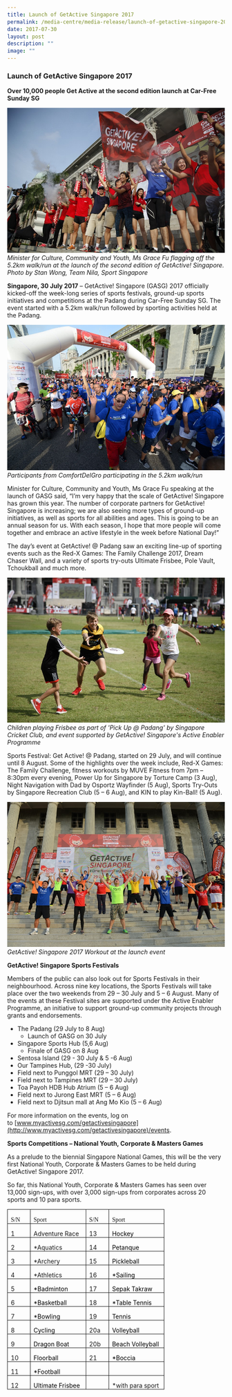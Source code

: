 ```yaml
---
title: Launch of GetActive Singapore 2017
permalink: /media-centre/media-release/launch-of-getactive-singapore-2017/
date: 2017-07-30
layout: post
description: ""
image: ""
---
```

### **Launch of GetActive Singapore 2017**

**Over 10,000 people Get Active at the second edition launch at Car-Free Sunday SG**

![](/images/Media%20Centre/Media%20Release/2017/July/GASG2017LAUNCH_StanWong_TeamNila_SportSG(5).jpeg)
_Minister for Culture, Community and Youth, Ms Grace Fu flagging off the 5.2km walk/run at the launch of the second edition of GetActive! Singapore. Photo by Stan Wong, Team Nila, Sport Singapore_

**Singapore, 30 July 2017** – GetActive! Singapore (GASG) 2017 officially kicked-off the week-long series of sports festivals, ground-up sports initiatives and competitions at the Padang during Car-Free Sunday SG. The event started with a 5.2km walk/run followed by sporting activities held at the Padang.

![](/images/Media%20Centre/Media%20Release/2017/July/GASG2017LAUNCH_EugeneLim_TeamNila_SportSG(1).jpeg)
_Participants from ComfortDelGro participating in the 5.2km walk/run_

Minister for Culture, Community and Youth, Ms Grace Fu speaking at the launch of GASG said, “I’m very happy that the scale of GetActive! Singapore has grown this year. The number of corporate partners for GetActive! Singapore is increasing; we are also seeing more types of ground-up initiatives, as well as sports for all abilities and ages. This is going to be an annual season for us. With each season, I hope that more people will come together and embrace an active lifestyle in the week before National Day!”

The day’s event at GetActive! @ Padang saw an exciting line-up of sporting events such as the Red-X Games: The Family Challenge 2017, Dream Chaser Wall, and a variety of sports try-outs Ultimate Frisbee, Pole Vault, Tchoukball and much more.

![](/images/Media%20Centre/Media%20Release/2017/July/GASG2017LAUNCH_StanWong_TeamNila_SportSG(2).jpeg)
_Children playing Frisbee as part of 'Pick Up @ Padang' by Singapore Cricket Club, and event supported by GetActive! Singapore's Active Enabler Programme_  

Sports Festival: Get Active! @ Padang, started on 29 July, and will continue until 8 August. Some of the highlights over the week include, Red-X Games: The Family Challenge, fitness workouts by MUVE Fitness from 7pm – 8:30pm every evening, Power Up for Singapore by Torture Camp (3 Aug), Night Navigation with Dad by Osportz Wayfinder (5 Aug), Sports Try-Outs by Singapore Recreation Club (5 – 6 Aug), and KIN to play Kin-Ball! (5 Aug).

![](/images/Media%20Centre/Media%20Release/2017/July/GASG2017LAUNCH_EugeneLim_TeamNila_SportSG(4).jpeg)
_GetActive! Singapore 2017 Workout at the launch event_

  

**GetActive! Singapore Sports Festivals**

Members of the public can also look out for Sports Festivals in their neighbourhood. Across nine key locations, the Sports Festivals will take place over the two weekends from 29 – 30 July and 5 – 6 August. Many of the events at these Festival sites are supported under the Active Enabler Programme, an initiative to support ground-up community projects through grants and endorsements.

  

*   The Padang (29 July to 8 Aug)
    *   Launch of GASG on 30 July
*   Singapore Sports Hub (5,6 Aug)
    *   Finale of GASG on 8 Aug
*   Sentosa Island (29 - 30 July & 5 -6 Aug)
*   Our Tampines Hub, (29 -30 July)
*   Field next to Punggol MRT (29 – 30 July)
*   Field next to Tampines MRT (29 – 30 July)
*   Toa Payoh HDB Hub Atrium (5 – 6 Aug)
*   Field next to Jurong East MRT (5 – 6 Aug)
*   Field next to Djitsun mall at Ang Mo Kio (5 – 6 Aug)

  

For more information on the events, log on to [www.myactivesg.com/getactivesingapore](http://www.myactivesg.com/getactivesingapore)/events.

**Sports Competitions – National Youth, Corporate & Masters Games**

As a prelude to the biennial Singapore National Games, this will be the very first National Youth, Corporate & Masters Games to be held during GetActive! Singapore 2017.

So far, this National Youth, Corporate & Masters Games has seen over 13,000 sign-ups, with over 3,000 sign-ups from corporates across 20 sports and 10 para sports.

<table cellspacing="0" cellpadding="0" border="1" style="border-collapse: collapse; border-spacing: 0px; border: medium none;"><tbody><tr><td valign="top" style="width: 28.1pt; border-width: 1pt; border-style: solid; border-image: none 100% / 1 / 0 stretch; padding: 0cm 5.4pt; text-align: center;"><p style="margin: 1em 0px 0.0001pt; box-sizing: border-box; text-align: justify;"><strong style="font-weight: normal; font-family: open_sanssemibold;"><span>S/N</span></strong></p></td><td valign="top" style="width: 3cm; border-width: 1pt 1pt 1pt medium; border-style: solid solid solid none; border-image: none 100% / 1 / 0 stretch; padding: 0cm 5.4pt;"><p style="margin: 1em 0px 0.0001pt; box-sizing: border-box; text-align: justify;"><strong style="font-weight: normal; font-family: open_sanssemibold;"><span>Sport</span></strong></p></td><td valign="top" style="width: 1cm; border-width: 1pt 1pt 1pt medium; border-style: solid solid solid none; border-image: none 100% / 1 / 0 stretch; padding: 0cm 5.4pt;"><p style="margin: 1em 0px 0.0001pt; box-sizing: border-box; text-align: justify;"><strong style="font-weight: normal; font-family: open_sanssemibold;"><span>S/N</span></strong></p></td><td valign="top" style="width: 3cm; border-width: 1pt 1pt 1pt medium; border-style: solid solid solid none; border-image: none 100% / 1 / 0 stretch; padding: 0cm 5.4pt;"><p style="margin: 1em 0px 0.0001pt; box-sizing: border-box; text-align: justify;"><strong style="font-weight: normal; font-family: open_sanssemibold;"><span>Sport</span></strong></p></td></tr><tr><td valign="top" style="width: 28.1pt; border-width: medium 1pt 1pt; border-style: none solid solid; border-image: none 100% / 1 / 0 stretch; padding: 0cm 5.4pt;"><p style="margin: 1em 0px 0.0001pt; box-sizing: border-box; text-align: justify;"><span>1</span></p></td><td valign="top" style="width: 3cm; padding: 0cm 5.4pt; border-style: none solid solid none; border-width: medium 1pt 1pt medium; text-align: left;"><p style="margin: 1em 0px 0.0001pt; box-sizing: border-box; text-align: justify;"><span>Adventure Race</span></p></td><td valign="top" style="width: 1cm; padding: 0cm 5.4pt; border-style: none solid solid none; border-width: medium 1pt 1pt medium; text-align: left;"><p style="margin: 1em 0px 0.0001pt; box-sizing: border-box; text-align: justify;"><span>13</span></p></td><td valign="top" style="width: 3cm; padding: 0cm 5.4pt; border-style: none solid solid none; border-width: medium 1pt 1pt medium; text-align: left;"><p style="margin: 1em 0px 0.0001pt; box-sizing: border-box; text-align: justify;"><span style="color: black;">Hockey</span></p></td></tr><tr><td valign="top" style="width: 28.1pt; border-width: medium 1pt 1pt; border-style: none solid solid; border-image: none 100% / 1 / 0 stretch; padding: 0cm 5.4pt;"><p style="margin: 1em 0px 0.0001pt; box-sizing: border-box; text-align: justify;"><span>2</span></p></td><td valign="top" style="width: 3cm; padding: 0cm 5.4pt; border-style: none solid solid none; border-width: medium 1pt 1pt medium; text-align: left;"><p style="margin: 1em 0px 0.0001pt; box-sizing: border-box; text-align: justify;"><span>*Aquatics</span></p></td><td valign="top" style="width: 1cm; padding: 0cm 5.4pt; border-style: none solid solid none; border-width: medium 1pt 1pt medium; text-align: left;"><p style="margin: 1em 0px 0.0001pt; box-sizing: border-box; text-align: justify;"><span>14</span></p></td><td valign="top" style="width: 3cm; padding: 0cm 5.4pt; border-style: none solid solid none; border-width: medium 1pt 1pt medium; text-align: left;"><p style="margin: 1em 0px 0.0001pt; box-sizing: border-box; text-align: justify;"><span style="color: black;">Petanque</span></p></td></tr><tr><td valign="top" style="width: 28.1pt; border-width: medium 1pt 1pt; border-style: none solid solid; border-image: none 100% / 1 / 0 stretch; padding: 0cm 5.4pt;"><p style="margin: 1em 0px 0.0001pt; box-sizing: border-box; text-align: justify;"><span>3</span></p></td><td valign="top" style="width: 3cm; padding: 0cm 5.4pt; border-style: none solid solid none; border-width: medium 1pt 1pt medium; text-align: left;"><p style="margin: 1em 0px 0.0001pt; box-sizing: border-box; text-align: justify;"><span>*Archery</span></p></td><td valign="top" style="width: 1cm; padding: 0cm 5.4pt; border-style: none solid solid none; border-width: medium 1pt 1pt medium; text-align: left;"><p style="margin: 1em 0px 0.0001pt; box-sizing: border-box; text-align: justify;"><span>15</span></p></td><td valign="top" style="width: 3cm; padding: 0cm 5.4pt; border-style: none solid solid none; border-width: medium 1pt 1pt medium; text-align: left;"><p style="margin: 1em 0px 0.0001pt; box-sizing: border-box; text-align: justify;"><span style="color: black;">Pickleball</span></p></td></tr><tr><td valign="top" style="width: 28.1pt; border-width: medium 1pt 1pt; border-style: none solid solid; border-image: none 100% / 1 / 0 stretch; padding: 0cm 5.4pt;"><p style="margin: 1em 0px 0.0001pt; box-sizing: border-box; text-align: justify;"><span>4</span></p></td><td valign="top" style="width: 3cm; padding: 0cm 5.4pt; border-style: none solid solid none; border-width: medium 1pt 1pt medium; text-align: left;"><p style="margin: 1em 0px 0.0001pt; box-sizing: border-box; text-align: justify;"><span>*Athletics</span></p></td><td valign="top" style="width: 1cm; padding: 0cm 5.4pt; border-style: none solid solid none; border-width: medium 1pt 1pt medium; text-align: left;"><p style="margin: 1em 0px 0.0001pt; box-sizing: border-box; text-align: justify;"><span>16</span></p></td><td style="width: 3cm; padding: 0cm 5.4pt; border-style: none solid solid none; border-width: medium 1pt 1pt medium; text-align: left;"><p style="margin: 1em 0px 0.0001pt; box-sizing: border-box; text-align: justify;"><span style="color: black;">*Sailing</span></p></td></tr><tr><td valign="top" style="width: 28.1pt; border-width: medium 1pt 1pt; border-style: none solid solid; border-image: none 100% / 1 / 0 stretch; padding: 0cm 5.4pt;"><p style="margin: 1em 0px 0.0001pt; box-sizing: border-box; text-align: justify;"><span>5</span></p></td><td valign="top" style="width: 3cm; padding: 0cm 5.4pt; border-style: none solid solid none; border-width: medium 1pt 1pt medium; text-align: left;"><p style="margin: 1em 0px 0.0001pt; box-sizing: border-box; text-align: justify;"><span style="color: black;">*Badminton</span></p></td><td valign="top" style="width: 1cm; padding: 0cm 5.4pt; border-style: none solid solid none; border-width: medium 1pt 1pt medium; text-align: left;"><p style="margin: 1em 0px 0.0001pt; box-sizing: border-box; text-align: justify;"><span>17</span></p></td><td valign="top" style="width: 3cm; padding: 0cm 5.4pt; border-style: none solid solid none; border-width: medium 1pt 1pt medium; text-align: left;"><p style="margin: 1em 0px 0.0001pt; box-sizing: border-box; text-align: justify;"><span style="color: black;">Sepak Takraw</span></p></td></tr><tr><td valign="top" style="width: 28.1pt; border-width: medium 1pt 1pt; border-style: none solid solid; border-image: none 100% / 1 / 0 stretch; padding: 0cm 5.4pt;"><p style="margin: 1em 0px 0.0001pt; box-sizing: border-box; text-align: justify;"><span>6</span></p></td><td valign="top" style="width: 3cm; padding: 0cm 5.4pt; border-style: none solid solid none; border-width: medium 1pt 1pt medium; text-align: left;"><p style="margin: 1em 0px 0.0001pt; box-sizing: border-box; text-align: justify;"><span style="color: black;">*Basketball</span></p></td><td valign="top" style="width: 1cm; padding: 0cm 5.4pt; border-style: none solid solid none; border-width: medium 1pt 1pt medium; text-align: left;"><p style="margin: 1em 0px 0.0001pt; box-sizing: border-box; text-align: justify;"><span>18</span></p></td><td valign="top" style="width: 3cm; padding: 0cm 5.4pt; border-style: none solid solid none; border-width: medium 1pt 1pt medium; text-align: left;"><p style="margin: 1em 0px 0.0001pt; box-sizing: border-box; text-align: justify;"><span style="color: black;">*Table Tennis</span></p></td></tr><tr><td valign="top" style="width: 28.1pt; border-width: medium 1pt 1pt; border-style: none solid solid; border-image: none 100% / 1 / 0 stretch; padding: 0cm 5.4pt;"><p style="margin: 1em 0px 0.0001pt; box-sizing: border-box; text-align: justify;"><span>7</span></p></td><td valign="top" style="width: 3cm; padding: 0cm 5.4pt; border-style: none solid solid none; border-width: medium 1pt 1pt medium; text-align: left;"><p style="margin: 1em 0px 0.0001pt; box-sizing: border-box; text-align: justify;"><span style="color: black;">*Bowling</span></p></td><td valign="top" style="width: 1cm; padding: 0cm 5.4pt; border-style: none solid solid none; border-width: medium 1pt 1pt medium; text-align: left;"><p style="margin: 1em 0px 0.0001pt; box-sizing: border-box; text-align: justify;"><span>19</span></p></td><td style="width: 3cm; padding: 0cm 5.4pt; border-style: none solid solid none; border-width: medium 1pt 1pt medium; text-align: left;"><p style="margin: 1em 0px 0.0001pt; box-sizing: border-box; text-align: justify;"><span style="color: black;">Tennis</span></p></td></tr><tr><td valign="top" style="width: 28.1pt; border-width: medium 1pt 1pt; border-style: none solid solid; border-image: none 100% / 1 / 0 stretch; padding: 0cm 5.4pt;"><p style="margin: 1em 0px 0.0001pt; box-sizing: border-box; text-align: justify;"><span>8</span></p></td><td style="width: 3cm; padding: 0cm 5.4pt; border-style: none solid solid none; border-width: medium 1pt 1pt medium; text-align: left;"><p style="margin: 1em 0px 0.0001pt; box-sizing: border-box; text-align: justify;"><span style="color: black;">Cycling</span></p></td><td valign="top" style="width: 1cm; padding: 0cm 5.4pt; border-style: none solid solid none; border-width: medium 1pt 1pt medium; text-align: left;"><p style="margin: 1em 0px 0.0001pt; box-sizing: border-box; text-align: justify;"><span>20a</span></p></td><td valign="top" style="width: 3cm; padding: 0cm 5.4pt; border-style: none solid solid none; border-width: medium 1pt 1pt medium; text-align: left;"><p style="margin: 1em 0px 0.0001pt; box-sizing: border-box; text-align: justify;"><span style="color: black;">Volleyball</span></p></td></tr><tr><td valign="top" style="width: 28.1pt; border-width: medium 1pt 1pt; border-style: none solid solid; border-image: none 100% / 1 / 0 stretch; padding: 0cm 5.4pt;"><p style="margin: 1em 0px 0.0001pt; box-sizing: border-box; text-align: justify;"><span>9</span></p></td><td valign="top" style="width: 3cm; padding: 0cm 5.4pt; border-style: none solid solid none; border-width: medium 1pt 1pt medium; text-align: left;"><p style="margin: 1em 0px 0.0001pt; box-sizing: border-box; text-align: justify;"><span style="color: black;">Dragon Boat</span></p></td><td valign="top" style="width: 1cm; padding: 0cm 5.4pt; border-style: none solid solid none; border-width: medium 1pt 1pt medium; text-align: left;"><p style="margin: 1em 0px 0.0001pt; box-sizing: border-box; text-align: justify;"><span>20b</span></p></td><td valign="top" style="width: 3cm; padding: 0cm 5.4pt; border-style: none solid solid none; border-width: medium 1pt 1pt medium; text-align: left;"><p style="margin: 1em 0px 0.0001pt; box-sizing: border-box; text-align: justify;"><span style="color: black;">Beach Volleyball</span></p></td></tr><tr><td valign="top" style="width: 28.1pt; border-width: medium 1pt 1pt; border-style: none solid solid; border-image: none 100% / 1 / 0 stretch; padding: 0cm 5.4pt;"><p style="margin: 1em 0px 0.0001pt; box-sizing: border-box; text-align: justify;"><span>10</span></p></td><td valign="top" style="width: 3cm; padding: 0cm 5.4pt; border-style: none solid solid none; border-width: medium 1pt 1pt medium; text-align: left;"><p style="margin: 1em 0px 0.0001pt; box-sizing: border-box; text-align: justify;"><span style="color: black;">Floorball</span></p></td><td valign="top" style="width: 1cm; padding: 0cm 5.4pt; border-style: none solid solid none; border-width: medium 1pt 1pt medium; text-align: left;"><p style="margin: 1em 0px 0.0001pt; box-sizing: border-box; text-align: justify;"><span>21</span></p></td><td valign="top" style="width: 3cm; padding: 0cm 5.4pt; border-style: none solid solid none; border-width: medium 1pt 1pt medium; text-align: left;"><p style="margin: 1em 0px 0.0001pt; box-sizing: border-box; text-align: justify;"><span style="color: black;">*Boccia</span></p></td></tr><tr><td valign="top" style="width: 28.1pt; border-width: medium 1pt 1pt; border-style: none solid solid; border-image: none 100% / 1 / 0 stretch; padding: 0cm 5.4pt;"><p style="margin: 1em 0px 0.0001pt; box-sizing: border-box; text-align: justify;"><span>11</span></p></td><td style="width: 3cm; padding: 0cm 5.4pt; border-style: none solid solid none; border-width: medium 1pt 1pt medium; text-align: left;"><p style="margin: 1em 0px 0.0001pt; box-sizing: border-box; text-align: justify;"><span style="color: black;">*Football</span></p></td><td valign="top" style="width: 1cm; padding: 0cm 5.4pt; border-style: none solid solid none; border-width: medium 1pt 1pt medium; text-align: left;"><p style="margin: 1em 0px 0.0001pt; box-sizing: border-box; text-align: justify;">&nbsp;</p></td><td valign="top" style="width: 3cm; padding: 0cm 5.4pt; border-style: none solid solid none; border-width: medium 1pt 1pt medium; text-align: left;"><p style="margin: 1em 0px 0.0001pt; box-sizing: border-box; text-align: justify;">&nbsp;</p></td></tr><tr><td valign="top" style="width: 28.1pt; border-width: medium 1pt 1pt; border-style: none solid solid; border-image: none 100% / 1 / 0 stretch; padding: 0cm 5.4pt;"><p style="margin: 1em 0px 0.0001pt; box-sizing: border-box; text-align: justify;"><span>12</span></p></td><td style="width: 3cm; padding: 0cm 5.4pt; border-style: none solid solid none; border-width: medium 1pt 1pt medium; text-align: left;"><p style="margin: 1em 0px 0.0001pt; box-sizing: border-box; text-align: justify;"><span style="color: black;">Ultimate Frisbee</span></p></td><td valign="top" style="width: 1cm; padding: 0cm 5.4pt; border-style: none solid solid none; border-width: medium 1pt 1pt medium; text-align: left;"><p style="margin: 1em 0px 0.0001pt; box-sizing: border-box; text-align: justify;">&nbsp;</p></td><td valign="top" style="width: 3cm; padding: 0cm 5.4pt; border-style: none solid solid none; border-width: medium 1pt 1pt medium; text-align: left;"><p style="margin: 1em 0px 0.0001pt; box-sizing: border-box; text-align: justify;"><span>*with para sport</span></p></td></tr></tbody></table>
